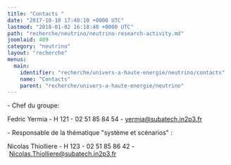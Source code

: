 ```yaml
---
title: "Contacts "
date: "2017-10-10 17:40:10 +0000 UTC"
lastmod: "2018-01-02 16:18:40 +0000 UTC"
path: "recherche/neutrino/neutrino-research-activity.md"
joomlaid: 409
category: "neutrino"
layout: "recherche"
menus:
  main:
    identifier: "recherche/univers-a-haute-energie/neutrino/contacts"
    name: "Contacts"
    parent: "recherche/univers-a-haute-energie/neutrino"
---
```

\- Chef du groupe:

Fedric Yermia - H 121 - 02 51 85 84 54 - [yermia@subatech.in2p3.fr](mailto:yermia@subatech.in2p3.fr)

\- Responsable de la thématique "système et scénarios" :

Nicolas Thiolliere - H 123 - 02 51 85 86 42 - [Nicolas.Thiolliere@subatech.in2p3.fr](mailto:Nicolas.Thiolliere@subatech.in2p3.fr)
